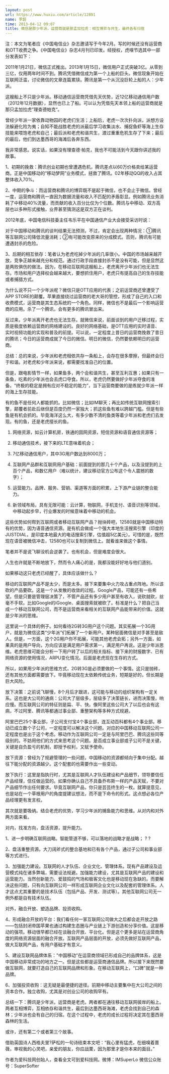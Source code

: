 ```yaml
---
layout: post
url: https://www.huxiu.com/article/12891
name: 罗超
time: 2013-04-12 09:07
title: 微信是那少年派，运营商就是那孟加拉虎：相互博弈与共生，最终各有归宿
---
```

注：本文为笔者应《中国电信业》杂志邀请写于今年2月。写的时候还没有运营商和OTT收费之争。《中国电信业》杂志4月刊已印发。经授权，虎嗅节选其中一部分发表如下：

2011年1月21日，微信正式推出。2013年1月15日，微信用户正式突破3亿。从零到三亿，仅用两年时间不到。腾讯凭借微信成为第一个上船的巨头。微信现象开始在互联网泛滥，讨论微信的文章连篇累牍。腾讯是第一个从沉没巨轮上船的人：少年派。

这艘船上不只是少年派。移动通信运营商凭借先天优势，近12亿移动通信用户数（2012年12月数据），显然也已上了船。可以认为凭借先天本领上船的运营商就是那只孟加拉虎”理查德帕克“。

曾经少年派一家依靠动物园的老虎们生活；上船后，老虎一次次扑向派，派想方设法躲避化险为夷；自知不能战胜老虎的派最后学习收集淡水、捕捉鱼虾等海上生存技能来喂饱老虎和自己；最后派和老虎和谐共生，渡过重重危机生存了下来；最后的最后，他们到达墨西哥的海滩后各奔东西。

我非常感恩。说实话，如果没有理查德·帕克，我也不可能活到今天跟你讲述我的故事。

1、初期的挽救：腾讯创业初期也曾遭遇危机，腾讯差点以60万价格卖给某运营商。正是中国移动的“移动梦网”业务模式，拯救了腾讯。02年移动QQ的收入占其整体收入70%。

2、中期的争斗：而运营商和腾讯的博弈既不是起于微信，也不会止于微信。曾经一度，运营商和腾讯一直因为数据流量和收入不匹配的矛盾彰显。例如腾讯业务消耗了中移动40%流量，而贡献的收入百分比仅为个位数。腾讯与中移动、双方高层也以多种形式接触，业界甚至猜测这是双方正在谈判。

2012年底，中国电信科技委主任韦乐平在中国通信产业大会接受采访时说：

对于中国移动和腾讯的谈判结果无法预测，不过，肯定会出现两种情况：①腾讯等互联网公司降低流量消耗；②有可能改变原来的分成模式。否则，腾讯有可能遭遇封杀的危险。

3、后期的相互依存：笔者认为老虎吃掉少年派的几率很小。中国的市场越来越开放，竞争正越来越充分和规范。通过行政手段直接封杀不是没有可能，但是显然这是两败俱伤的做法。因为，在移动互联网这艘船上，老虎离开少年派们也无法生存。市场和用户选择权会越来越大，要想抓住用户，老虎只有提高自己的生存技能或者捕猎方式。

为什么说不只一个少年派呢？微信只是OTT应用的代表；之前运营商还曾遭受了APP STORE的颠覆。苹果直接绕过运营商的老大哥的管控，形成了自己的入口和收费模式，运营商是其生态系统的一个角色。同样，微信也不是最后一个影响运营商的应用。杀了一个腾讯，会有更多的腾讯冒出来。

反过来，少年派离开老虎也无法生存。就微信来说，前面谈到的用户迁移过程，实质是极度依赖运营商的网络建设的。良好的网络基础，是OTT应用的实时语音、实时视频功能的实现和普及的前提。可以说，一定程度上昔日的运营商挽救了昔日的腾讯；今日的运营商成就了今日的微信。明日的微信，仍然要依赖明日的运营商。

总结：总的来说，少年派和老虎相依共存一条船上，会存在很多摩擦，但最终会归于和谐。对老虎和少年派来说，都需要找准自己的位置。

但是，跟电影情节一样，如果鱼多，两个会和谐共生，甚至互利互惠；如果只有一条鱼，吃素的少年派也会去虎口夺食。所以，老虎仍然要做好少年派夺食的准备。“终极的稳定是拥有应对不稳定的能力”，当下运营商要做的是练就少年派一样的海上生存技能。

有的鱼不是任何人都能抓的。比如微信；比如IM聊天；再比如传统互联网搜索引擎，颠覆者前赴后继但是百度仍然一家独大；抓这些鱼有难以跨越门槛。但是有些鱼是有机会抓的。毕竟海洋这么大，有多少数不清的鱼类等着少年派和老虎们去发现。有的鱼，还是老虎擅长的鱼。

1. 网络资源，如云计算机房，铁通的固网资源，短信资源和语音通信资源等；

2. 移动通信技术，接下来的LTE意味着机会；

3. 7亿移动通信用户，其中3G用户数达到8000万；

4. 互联网产品群和互联网用户基础：前面提到的那几十个产品，以及没提到的上百个产品，和数亿用户（难以统计，建议移动官方公布这个令人震撼的数字）；

6. 运营能力。品牌、服务、营销、渠道等方面的积累，上下游产业链的整合能力。

7. 新领域布局，具有无限可能：云计算，物联网，手机支付、语音识别等领域，中移动起步早，行业爆发的时候意味着中移动的机会。

这些优势如何帮到互联网或者移动互联网产品？抛块砖吧，12580就是中国移动特有的优势，因为语音通信资源。是有机会做成一个强大本地生活搜索引擎（印度的JUSTDIAL，是印度本地最大的电话搜索引擎，估值超5亿美元）。可惜的是，既然现在语音被微信冲击，12580也可以复制到微信上。就看谁来做这个事情。

笔者并不是说飞聊没机会逆袭了。也有机会，但是难度会很大。

人生也许就是不断地放下，然而令人痛心的是，我都没能好好地与他们道别。

如果移动这只老虎已经醒了，具体应该做什么？

移动的互联网产品不是太少，而是太多。接下来要集中火力攻占重点阵地。所以该砍的产品要砍。这是一个从发散的收敛的过程。Google产品，可能还有一些希望。但是只要是管理层决策了，不管产品还有多少用户甚至有收入，说砍就砍，丝毫不手软。比如Google的iGoogle、桌面搜索就被砍了。标准是什么？把自己当成一个移动互联网公司，而不是运营商来看相关的互联网产品能带来的价值。这就是少年派的思维。

这里说一个具体的例子。如何看待2G转3G用户这个问题。其实拓展一个3G用户，就是为微信这类“少年派”们拓展了一个新用户。某种层面微信是对手甚至是敌人。但是，一方面，这个2G用户你不拓展，可能其他老虎会拓；另外一方面，如果真的是用户导向，方向应该是满足用户需求第一，满足用户再说。这是少年派思维。老虎思维可能会分析一下用户转了以后的相关指标、接下来的财报数字、已有网络资源的使用情况，ARPU变化情况。后面是老虎现在生存的方式。

所以，如果用少年派的思维方式，2G转3G是必须要做的一个事情。这只是抛砖，还有其他方面都需要放下。毕竟移动现在太依赖传统业务，短期是好的，但长期是巨大风险。

放下决策：之前说飞聊慢，8个月后才跟进，这可能与移动的组织架构有一定关系。这也是大公司的通病：公司大了层级多，层级多了决策链长，进而决策慢，响应慢。而互联网公司的特征则是扁、平、快。像阿里这些公司大了以后也会有这病，不过阿里、腾讯等都通过事业部、重整架构等多种方式规避。

阿里巴巴25个事业部，子公司支付宝4个事业部，连互动百科都有4个事业部。移动已成立数个子公司，一定程度可以解决这个问题。对应的中国移动互联网公司一定程度也是出于这个考虑。移动作为互联网公司一定是与阿里巴巴、腾讯这些同等级别的。不妨用他们的方式来思考这个问题。是否成立事业部或子公司不是关键，关键是自负盈亏的机制，即授予权利，又赋予使命。

放下资源：曾经为了规避管理的一些问题，中国移动的资源都倾向于集中分配。越往下能分配的资源越少。这个配套的也需要作出一些变动。

放下执行：这里是指执行时，尤其是互联网人才队伍建设和产品细节，领导要信任产品经理，信任做运营的。如果你确认自己不具备乔布斯一样的产品天赋，不要对产品细节作出任何要求。毕竟互联网产品，你只是芸芸终生的一枚。就算提意见，也是站在一个草根用户的角度提建议想法，而不是下命令的形式。这点想必各位产品经理更有发言权。

其次就是要吸纳。结合老虎的优势，学习少年派的捕鱼能力和思维。从对内和对外两方面来看。

对内，找准方向，盘活资源，提升能力。

1、进一步明确互联网战略。智能管道不够，可以落地的战略才是战略； ? ?

2、盘活重整资源。大刀阔斧式的整合基地和已有各个产品，通过子公司和事业部等方式进行。

3、加强能力建设。互联网的人才队伍、企业文化、管理体系。现有产品建设及运营模式纯在诸多弊端，需要设法规避。加强能力建设，尤其是互联网产品的建设和运营能力。当然创新能力、爱鼓捣的气场和极客文化也是移动现在急缺的。而要解决这些问题，只有向互联网公司一样形成互联网企业文化以及配套的管理体系。人才这点尤其重要的是技术队伍（包括产品、开发、测试等）。其他互联网公司无一例外都是自有技术队伍。

对外，融合开放、塑造品牌、投资收购。

4、形成融合开放的平台：我们看任何一家互联网公司做大之后都会走开放之路——包括封闭帝国苹果也通过构建生态圈与产业链上下游创造和分享价值。这是移动的强项。移动很早都已经在谈融合开放、平台化。但是这个更多是站在运营商角度的网络资源层面的融合开放。互联网产品层面的开放，必须先做好互联网产品，做大互联网产品，有用户基础才有意义。

5、建设互联网品牌体系："中国移动”在运营商领域已形成自己的品牌体系，这是中国移动非常成功的地方之一。但是这些都是运营商通信品牌。所以接下来既然要做互联网，就要打造自己的互联网品牌和形象。在移动互联网上，“口碑"就是一种品牌。

6、加强投资收购：这无疑是最便捷的途径。前期中移动主要集中在大公司之间的资本合作。独立收购，尤其是对创业公司的收购罕有。

总结一下：腾讯是少年派，运营商是老虎。两者都在通往移动互联网彼岸的船上。两者互相博弈，互相依存和谐共生，最后到达墨西哥海滩，老虎会找到自己的森林；少年派也会有自己的归宿。在这个过程中，老虎的成长过程将决定其在墨西哥森林的生活。

或许，还有第二个或者第三个故事。

借助英国诗人西格夫里?萨松的一句诗结束本文吧：“我心里有猛虎，在细嗅着蔷薇，审视我的心灵吧，亲爱的朋友，你应战栗，因为那里才是你本来的面目。”

作者为爱科技网创始人，查看全文可到爱科技网。微博：IMSuperLo 微信公众账号：SuperSofter

